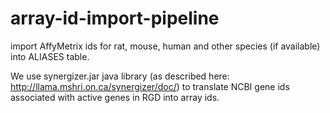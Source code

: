 # array-id-import-pipeline
import AffyMetrix ids for rat, mouse, human and other species (if available) into ALIASES table.

We use synergizer.jar java library (as described here: http://llama.mshri.on.ca/synergizer/doc/) to translate NCBI gene ids
associated with active genes in RGD into array ids.

